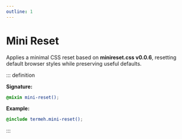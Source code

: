 ```yaml
---
outline: 1
---
```


# Mini Reset

Applies a minimal CSS reset based on **minireset.css v0.0.6**, resetting default browser styles while preserving useful defaults.

::: definition

**Signature:**

```scss
@mixin mini-reset();
```

**Example:**

```scss
@include termeh.mini-reset();
```

:::
